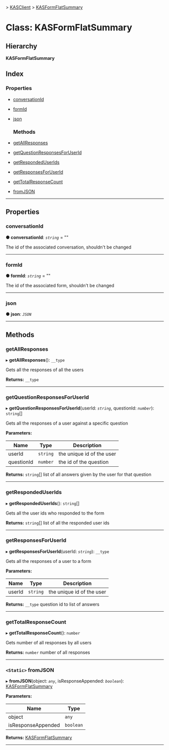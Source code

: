 [](../README.md) > [KASClient](../modules/kasclient.md) > [KASFormFlatSummary](../classes/kasclient.kasformflatsummary.md)

# Class: KASFormFlatSummary

## Hierarchy

**KASFormFlatSummary**

## Index

### Properties

* [conversationId](kasclient.kasformflatsummary.md#conversationid)
* [formId](kasclient.kasformflatsummary.md#formid)
* [json](kasclient.kasformflatsummary.md#json)
  ### Methods

* [getAllResponses](kasclient.kasformflatsummary.md#getallresponses)
* [getQuestionResponsesForUserId](kasclient.kasformflatsummary.md#getquestionresponsesforuserid)
* [getRespondedUserIds](kasclient.kasformflatsummary.md#getrespondeduserids)
* [getResponsesForUserId](kasclient.kasformflatsummary.md#getresponsesforuserid)
* [getTotalResponseCount](kasclient.kasformflatsummary.md#gettotalresponsecount)
* [fromJSON](kasclient.kasformflatsummary.md#fromjson)

---

## Properties

<a id="conversationid"></a>

###  conversationId

**● conversationId**: *`string`* = ""

The id of the associated conversation, shouldn't be changed

___
<a id="formid"></a>

###  formId

**● formId**: *`string`* = ""

The id of the associated form, shouldn't be changed

___
<a id="json"></a>

###  json

**● json**: *`JSON`*

___

## Methods

<a id="getallresponses"></a>

###  getAllResponses

▸ **getAllResponses**(): `__type`

Gets all the responses of all the users

**Returns:** `__type`

___
<a id="getquestionresponsesforuserid"></a>

###  getQuestionResponsesForUserId

▸ **getQuestionResponsesForUserId**(userId: *`string`*, questionId: *`number`*): `string`[]

Gets all the responses of a user against a specific question

**Parameters:**

| Name | Type | Description |
| ------ | ------ | ------ |
| userId | `string` |  the unique id of the user |
| questionId | `number` |  the id of the question |

**Returns:** `string`[]
list of all answers given by the user for that question

___
<a id="getrespondeduserids"></a>

###  getRespondedUserIds

▸ **getRespondedUserIds**(): `string`[]

Gets all the user ids who responded to the form

**Returns:** `string`[]
list of all the responded user ids

___
<a id="getresponsesforuserid"></a>

###  getResponsesForUserId

▸ **getResponsesForUserId**(userId: *`string`*): `__type`

Gets all the responses of a user to a form

**Parameters:**

| Name | Type | Description |
| ------ | ------ | ------ |
| userId | `string` |  the unique id of the user |

**Returns:** `__type`
question id to list of answers

___
<a id="gettotalresponsecount"></a>

###  getTotalResponseCount

▸ **getTotalResponseCount**(): `number`

Gets number of all responses by all users

**Returns:** `number`
number of all responses

___
<a id="fromjson"></a>

### `<Static>` fromJSON

▸ **fromJSON**(object: *`any`*, isResponseAppended: *`boolean`*): [KASFormFlatSummary](kasclient.kasformflatsummary.md)

**Parameters:**

| Name | Type |
| ------ | ------ |
| object | `any` |
| isResponseAppended | `boolean` |

**Returns:** [KASFormFlatSummary](kasclient.kasformflatsummary.md)

___

